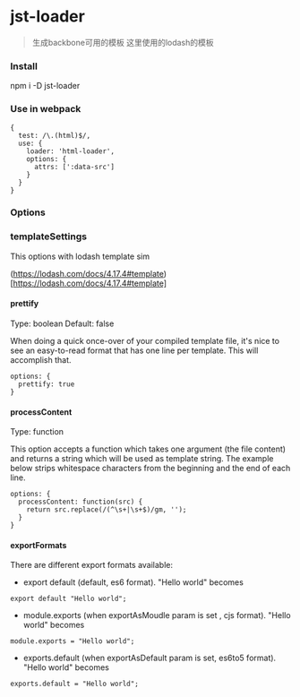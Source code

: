 # jst-loader

> 生成backbone可用的模板
> 这里使用的lodash的模板

### Install
npm i -D jst-loader

### Use in webpack

```
{
  test: /\.(html)$/,
  use: {
    loader: 'html-loader',
    options: {
      attrs: [':data-src']
    }
  }
}
```

### Options

### templateSettings

This options with lodash template sim

(https://lodash.com/docs/4.17.4#template)[https://lodash.com/docs/4.17.4#template]    

#### prettify

Type: boolean
Default: false

When doing a quick once-over of your compiled template file, it's nice to see an easy-to-read format that has one line per template. This will accomplish that.

```
options: {
  prettify: true
}
```

#### processContent
Type: function

This option accepts a function which takes one argument (the file content) and returns a string which will be used as template string. The example below strips whitespace characters from the beginning and the end of each line.

```
options: {
  processContent: function(src) {
    return src.replace(/(^\s+|\s+$)/gm, '');
  }
}
```

#### exportFormats

There are different export formats available:

* export default (default, es6 format). "Hello world" becomes 

```
export default "Hello world";
```

* module.exports (when exportAsMoudle param is set , cjs format). "Hello world" becomes 
```
module.exports = "Hello world";
```

* exports.default (when exportAsDefault param is set,  es6to5 format). "Hello world" becomes 

```
exports.default = "Hello world";
```





